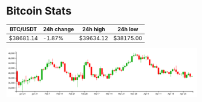 # Bitcoin Stats

BTC/USDT|24h change|24h high|24h low|
|---|---|---|---|
|$38681.14|-1.87%|$39634.12|$38175.00|

<img src="./chart.svg">

